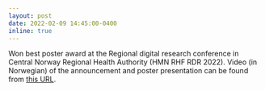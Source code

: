```yaml
---
layout: post
date: 2022-02-09 14:45:00-0400
inline: true
---
```


Won best poster award at the Regional digital research conference in Central Norway Regional Health Authority (HMN RHF RDR 2022). Video (in Norwegian) of the announcement and poster presentation can be found from [this URL](https://youtu.be/rLItNztlay0?t=25546).